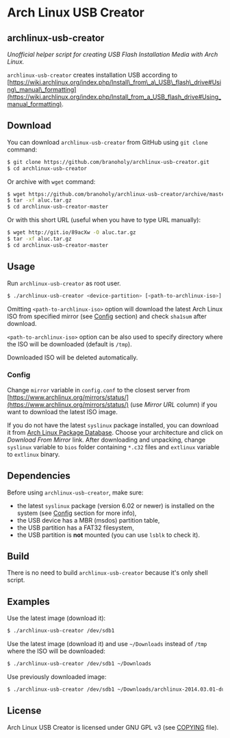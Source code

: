 Arch Linux USB Creator
======================

archlinux-usb-creator
----------------------
*Unofficial helper script for creating USB Flash Installation Media with 
Arch Linux.*

`archlinux-usb-creator` creates installation USB according to 
[https://wiki.archlinux.org/index.php/Install\_from\_a\_USB\_flash\_drive#Using\_manual\_formatting](https://wiki.archlinux.org/index.php/Install_from_a_USB_flash_drive#Using_manual_formatting).

Download
--------
You can download `archlinux-usb-creator` from GitHub using `git clone` command:
```bash
$ git clone https://github.com/branoholy/archlinux-usb-creator.git
$ cd archlinux-usb-creator
```

Or archive with `wget` command:
```bash
$ wget https://github.com/branoholy/archlinux-usb-creator/archive/master.tar.gz -O aluc.tar.gz
$ tar -xf aluc.tar.gz
$ cd archlinux-usb-creator-master
```

Or with this short URL (useful when you have to type URL manually):
```bash
$ wget http://git.io/89acXw -O aluc.tar.gz
$ tar -xf aluc.tar.gz
$ cd archlinux-usb-creator-master
```

Usage
-----
Run `archlinux-usb-creator` as root user.

```bash
$ ./archlinux-usb-creator <device-partition> [<path-to-archlinux-iso>]
```

Omitting `<path-to-archlinux-iso>` option will download the latest Arch Linux 
ISO from specified mirror (see [Config](#config) section) and check `sha1sum` 
after download.

`<path-to-archlinux-iso>` option can be also used to specify directory where 
the ISO will be downloaded (default is `/tmp`).

Downloaded ISO will be deleted automatically.

### Config
Change `mirror` variable in `config.conf` to the closest server from 
[https://www.archlinux.org/mirrors/status/](https://www.archlinux.org/mirrors/status/) 
(use *Mirror URL* column) if you want to download the latest ISO image.

If you do not have the latest `syslinux` package installed, you can download it 
from [Arch Linux Package Database](https://www.archlinux.org/packages/?repo=Core&q=syslinux). 
Choose your architecture and click on *Download From Mirror* link. After 
downloading and unpacking, change `syslinux` variable to `bios` folder 
containing `*.c32` files and `extlinux` variable to `extlinux` binary.

Dependencies
------------
Before using `archlinux-usb-creator`, make sure:

* the latest `syslinux` package (version 6.02 or newer) is installed 
  on the system (see [Config](#config) section for more info),
* the USB device has a MBR (msdos) partition table,
* the USB partition has a FAT32 filesystem,
* the USB partition is **not** mounted (you can use `lsblk` to check it).

Build
-----
There is no need to build `archlinux-usb-creator` because it's only shell 
script.

Examples
--------
Use the latest image (download it):
```bash
$ ./archlinux-usb-creator /dev/sdb1
```

Use the latest image (download it) and use `~/Downloads` instead of `/tmp` 
where the ISO will be downloaded:
```bash
$ ./archlinux-usb-creator /dev/sdb1 ~/Downloads
```

Use previously downloaded image:
```bash
$ ./archlinux-usb-creator /dev/sdb1 ~/Downloads/archlinux-2014.03.01-dual.iso
```

License
-------
Arch Linux USB Creator is licensed under GNU GPL v3 (see 
[COPYING](https://github.com/branoholy/archlinux-usb-creator/blob/master/COPYING) 
file).

